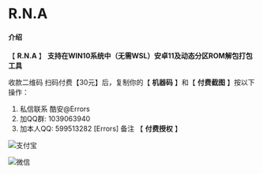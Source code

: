 #  **R.N.A** 

#### 介绍
【 **R.N.A** 】
 **支持在WIN10系统中（无需WSL）安卓11及动态分区ROM解包打包工具** 

收款二维码
扫码付费【30元】后，复制你的【 **机器码** 】和【 **付费截图** 】按以下操作：
1. 私信联系 酷安@Errors
2. 加QQ群: 1039063940
3. 加本人QQ: 599513282  [Errors]    备注 【  **付费授权**  】



![支付宝](https://gitee.com/sharpeter/rna/raw/master/donate/Alipay-30.jpg)


![微信](https://gitee.com/sharpeter/rna/raw/master/donate/Wechat-30.png)
